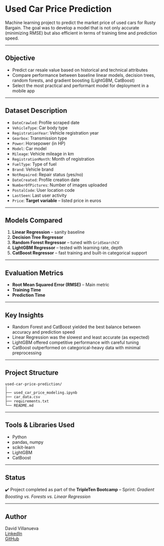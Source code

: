 #  Used Car Price Prediction

Machine learning project to predict the market price of used cars for Rusty Bargain. The goal was to develop a model that is not only accurate (minimizing RMSE) but also efficient in terms of training time and prediction speed.

---

##  Objective

- Predict car resale value based on historical and technical attributes
- Compare performance between baseline linear models, decision trees, random forests, and gradient boosting (LightGBM, CatBoost)
- Select the most practical and performant model for deployment in a mobile app

---

##  Dataset Description

- `DateCrawled`: Profile scraped date
- `VehicleType`: Car body type
- `RegistrationYear`: Vehicle registration year
- `Gearbox`: Transmission type
- `Power`: Horsepower (in HP)
- `Model`: Car model
- `Mileage`: Vehicle mileage in km
- `RegistrationMonth`: Month of registration
- `FuelType`: Type of fuel
- `Brand`: Vehicle brand
- `NotRepaired`: Repair status (yes/no)
- `DateCreated`: Profile creation date
- `NumberOfPictures`: Number of images uploaded
- `PostalCode`: User location code
- `LastSeen`: Last user activity
- `Price`: **Target variable** – listed price in euros

---

##  Models Compared

1. **Linear Regression** – sanity baseline
2. **Decision Tree Regressor**
3. **Random Forest Regressor** – tuned with `GridSearchCV`
4. **LightGBM Regressor** – tested with learning rate, depth
5. **CatBoost Regressor** – fast training and built-in categorical support

---

##  Evaluation Metrics

- **Root Mean Squared Error (RMSE)** – Main metric
- **Training Time**
- **Prediction Time**

---

##  Key Insights

- Random Forest and CatBoost yielded the best balance between accuracy and prediction speed
- Linear Regression was the slowest and least accurate (as expected)
- LightGBM offered competitive performance with careful tuning
- CatBoost outperformed on categorical-heavy data with minimal preprocessing

---

##  Project Structure

```
used-car-price-prediction/
│
├── used_car_price_modeling.ipynb
├── car_data.csv
├── requirements.txt
└── README.md
```

---

##  Tools & Libraries Used

- Python
- pandas, numpy
- scikit-learn
- LightGBM
- CatBoost

---

##  Status

✔️ Project completed as part of the **TripleTen Bootcamp** – Sprint: *Gradient Boosting vs. Forests vs. Linear Regression*

---

##  Author

David Villanueva  
[LinkedIn](https://www.linkedin.com/in/david-villanueva-59659727)  
[GitHub](https://github.com/lolapaul)
